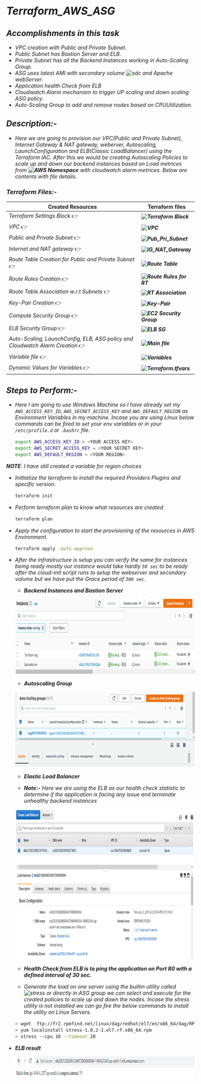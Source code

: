 # _Terraform_AWS_ASG_

## _Accomplishments in this task_
 * _VPC creation with Public and Private Subnet_.
 * _Public Subnet has Bastion Server and ELB_.
 * _Private Subnet has all the Backend Instances working in Auto-Scaling Group_.
 * _ASG uses latest AMI with secondary volume ![sdc](https://img.shields.io/badge/%2Fdev%2Fsdc-----%20%3E%20%2Fvar%2Flog-blue) and Apache webServer_.
 * _Application health Check from ELB_
 * _Cloudwatch Alarm mechanism to trigger UP scaling and down scaling ASG policy_.
 * _Auto-Scaling Group to add and remove nodes based on CPUUtilization_.


## _Description:-_
 * _Here we are going to provision our VPC(Public and Private Subnet), Internet Gateway & NAT gateway, weberver, Autoscaling, LaunchConfiguration and  ELB(Classic LoadBalancer) using the Terraform IAC. After this we would be creating Autoscaling Policies to scale up and down our backend instances based on Load metrices from ***![AWS](https://img.shields.io/badge/-AWS%2FEC2-orange) Namespace*** with cloudwatch alarm metrices. Below are contents with file details_.
 
 ### _Terraform Files:-_

Created Resources      |  Terraform files
-----------      | --------------------
_Terraform Settings Block_                           :point_right:  | ***![Terraform Block](https://github.com/samblake30/Terraform_ASG_AWS/blob/master/terraform_block.tf)***
_VPC_                                                :point_right:  | ***![VPC](https://github.com/samblake30/Terraform_ASG_AWS/blob/master/vpc.tf)***
_Public and Private Subnet_                          :point_right:  | ***![Pub_Pri_Subnet](https://github.com/samblake30/Terraform_ASG_AWS/blob/master/pub_pri_subnet.tf)***
_Internet and NAT gateway_                           :point_right:  | ***![IG_NAT_Gateway](https://github.com/samblake30/Terraform_ASG_AWS/blob/master/gateway_ig_nat.tf)***
_Route Table Creation for Public and Private Subnet_ :point_right:  | ***![Route Table](https://github.com/samblake30/Terraform_ASG_AWS/blob/master/routerule.tf)***
_Route Rules Creation_                               :point_right:  | ***![Route Rules for RT](https://github.com/samblake30/Terraform_ASG_AWS/blob/master/routerule.tf)***
_Route Table Association w.r.t Subnets_              :point_right:  | ***![RT Association](https://github.com/samblake30/Terraform_ASG_AWS/blob/master/rtassociation.tf)***
_Key-Pair Creation_                                  :point_right:  | ***![Key-Pair](https://github.com/samblake30/Terraform_ASG_AWS/blob/master/keypair.tf)***
_Compute Security Group_                             :point_right:  | ***![EC2 Security Group](https://github.com/samblake30/Terraform_ASG_AWS/blob/master/sg.tf)***
_ELB Security Group_                                 :point_right:  | ***![ELB SG](https://github.com/samblake30/Terraform_ASG_AWS/blob/master/elbsg.tf)***
_Auto-Scaling, LaunchConfig, ELB, ASG policy and Cloudwatch Alarm Creation_ :point_right: | ***![Main file](https://github.com/samblake30/Terraform_ASG_AWS/blob/master/main.tf)***
_Variable file_                                      :point_right:  | ***![Variables](https://github.com/samblake30/Terraform_ASG_AWS/blob/master/variables.tf)***
_Dynamic Values for Variables_                       :point_right:  | ***![Terraform.tfvars](https://github.com/samblake30/Terraform_ASG_AWS/blob/master/terraform.tfvars)***


## _Steps to Perform:-_
* _Here I am going to use Windows Machine so I have already set my ```AWS_ACCESS_KEY_ID```, ```AWS_SECRET_ACCESS_KEY```  and ```AWS_DEFAULT_REGION``` as Environment Variables in my machine. Incase you are using Linux below commands can be fired to set your env variables or in your ```/etc/profile.d``` or ```.bashrc``` file_.
   ```bash
   export AWS_ACCESS_KEY_ID = <YOUR ACCESS KEY>
   export AWS_SECRET_ACCESS_KEY = <YOUR SECRET KEY>
   export AWS_DEFAULT_REGION = <YOUR REGION>
   ``` 
***_NOTE_***: _I have still created a variable for region choices_

* _Initliatize the terraform to install the required Providers Plugins and specific version_.
   ```bash
   terraform init
   ```
* _Perform terraform plan to know what resources are created_
   ```bash
   terraform plan
   ```
* _Apply the configuration to start the provisioning of the resources in AWS Environment_.
   ```bash
   terraform apply -auto-approve
   ```
* _After the infrastructure is setup you can verify the same for instances being ready mostly our instance would take hardly ```50 sec``` to be ready after the cloud-init script runs to setup the webserver and secondary volume but we have put the Grace period of ```300 sec```_.
  * ***_Backend Instances and Bastion Server_***
  
   <p align="centre">
      <img width="950" height="200" src="https://github.com/samblake30/Terraform_ASG_AWS/blob/master/images/instances_bastion.PNG">
   </p>

  * ***_Autoscaling Group_***

   <p align="centre">
      <img width="950" height="200" src="https://github.com/samblake30/Terraform_ASG_AWS/blob/master/images/ASG.PNG">
   </p>

  * ***_Elastic Load Balancer_***
  
  * ***_Note_:-*** _Here we are using the ELB as our health check statistic to determine if the  application is facing any issue and terminate unhealthy backend instances_ 
  
   <p align="centre">
      <img width="950" height="400" src="https://github.com/samblake30/Terraform_ASG_AWS/blob/master/images/ELB.PNG">
   </p>
   
  * ***_Health Check from ELB is to ping the application on Port 80 with a defined interval of 30 sec_.***
  
  * _Generate the load on one server using the builtin utility called ![stress](https://img.shields.io/badge/Utility-stress-brightgreen?style=plastic&logo=appveyor) or directly in ASG group we can select and execute for the created policies to scale up and down the nodes. Incase the stress utility is not installed we can go fire the below commands to install the utility on Linux Servers_.
  
  ```bash
  > wget  ftp://fr2.rpmfind.net/linux/dag/redhat/el7/en/x86_64/dag/RPMS/stress-1.0.2-1.el7.rf.x86_64.rpm
  > yum localinstall stress-1.0.2-1.el7.rf.x86_64.rpm
  > stress --cpu 10 --timeout 20
  ```
 * ***_ELB result_***
   <p align="centre">
     <img width="950" height="60" src="https://github.com/samblake30/Terraform_ASG_AWS/blob/master/images/elb_result.PNG">  
   </p>
